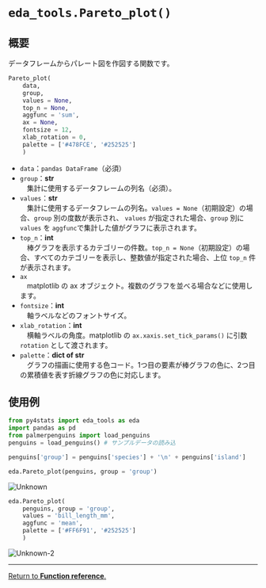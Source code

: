 # `eda_tools.Pareto_plot()`

## 概要

データフレームからパレート図を作図する関数です。

``` python
Pareto_plot(
    data, 
    group, 
    values = None, 
    top_n = None, 
    aggfunc = 'sum',
    ax = None, 
    fontsize = 12, 
    xlab_rotation = 0,
    palette = ['#478FCE', '#252525']
    )
``` 

- `data`：`pandas DataFrame`（必須）
- `group`：**str**</br>
　集計に使用するデータフレームの列名（必須）。
- `values`：**str**</br>
　集計に使用するデータフレームの列名。`values = None`（初期設定）の場合、`group` 別の度数が表示され、
`values` が指定された場合、`group` 別に `values` を `aggfunc`で集計した値がグラフに表示されます。
- `top_n`：**int**</br>
　棒グラフを表示するカテゴリーの件数。`top_n = None`（初期設定）の場合、すべてのカテゴリーを表示し、整数値が指定された場合、上位 `top_n` 件が表示されます。
- `ax`</br>
　matplotlib の ax オブジェクト。複数のグラフを並べる場合などに使用します。
- `fontsize`：**int**</br>
　軸ラベルなどのフォントサイズ。
- `xlab_rotation`：**int**</br>
　横軸ラベルの角度。matplotlib の `ax.xaxis.set_tick_params()` に引数 `rotation` として渡されます。
- `palette`：**dict of str**</br>
　グラフの描画に使用する色コード。1つ目の要素が棒グラフの色に、2つ目の累積値を表す折線グラフの色に対応します。

## 使用例

``` python
from py4stats import eda_tools as eda
import pandas as pd
from palmerpenguins import load_penguins
penguins = load_penguins() # サンプルデータの読み込

penguins['group'] = penguins['species'] + '\n' + penguins['island']

eda.Pareto_plot(penguins, group = 'group')
```

![Unknown](https://github.com/Hirototensho/Py4Stats/assets/55335752/46fca5f5-bde9-480d-b6bf-1957ac1035b5)

``` python
eda.Pareto_plot(
    penguins, group = 'group', 
    values = 'bill_length_mm',
    aggfunc = 'mean',
    palette = ['#FF6F91', '#252525']
    )
``` 
![Unknown-2](https://github.com/Hirototensho/Py4Stats/assets/55335752/5e323376-eb56-4407-a047-0fded76c6619)

***
[Return to **Function reference**.](https://github.com/Hirototensho/Py4Stats/blob/main/reference.md)
